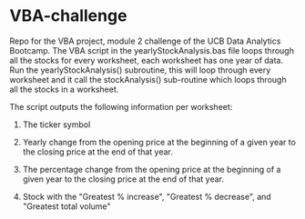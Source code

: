 # VBA-challenge
Repo for the VBA project, module 2 challenge of the UCB Data Analytics Bootcamp.
The VBA script in the yearlyStockAnalysis.bas file loops through all the stocks for every worksheet, each worksheet has one year of data. 
Run the yearlyStockAnalysis() subroutine, this will loop through every worksheet and it call the stockAnalysis() sub-routine which loops through all the stocks in a worksheet.

The script outputs the following information per worksheet:

1. The ticker symbol

2. Yearly change from the opening price at the beginning of a given year to the closing price at the end of that year.

3. The percentage change from the opening price at the beginning of a given year to the closing price at the end of that year.

4. Stock with the "Greatest % increase", "Greatest % decrease", and "Greatest total volume"
